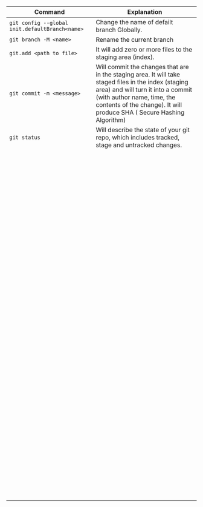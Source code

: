 |              Command              | Explanation |
|-----------------------------------|-------------|
|```git config --global init.defaultBranch<name>``` | Change the name of defailt branch Globally. |
|```git branch -M <name>``` | Rename the current branch |
|```git.add <path to file> ``` | It will add zero or more files to the staging area (index). |
|```git commit -m <message> ``` | Will commit the changes that are in the staging area. It will take staged files in the index (staging area) and will turn it into a commit (with author name, time, the contents of the change). It will produce SHA ( Secure Hashing Algorithm) |
|```git status ``` | Will describe the state of your git repo, which includes tracked, stage and untracked changes. |
|``` ``` |  |
|``` ``` |  |
|``` ``` |  |
|``` ``` |  |
|``` ``` |  |
|``` ``` |  |
|``` ``` |  |
|``` ``` |  |
|``` ``` |  |
|``` ``` |  |
|``` ``` |  |
|``` ``` |  |
|``` ``` |  |
|``` ``` |  |
|``` ``` |  |
|``` ``` |  |
|``` ``` |  |
|``` ``` |  |
|``` ``` |  |
|``` ``` |  |
|``` ``` |  |
|``` ``` |  |
|``` ``` |  |
|``` ``` |  |
|``` ``` |  |
|``` ``` |  |
|``` ``` |  |
|``` ``` |  |
|``` ``` |  |
|``` ``` |  |
|``` ``` |  |
|``` ``` |  |
|``` ``` |  |
|``` ``` |  |
|``` ``` |  |
|``` ``` |  |
|``` ``` |  |
|``` ``` |  |
|``` ``` |  |
|``` ``` |  |
|``` ``` |  |
|``` ``` |  |